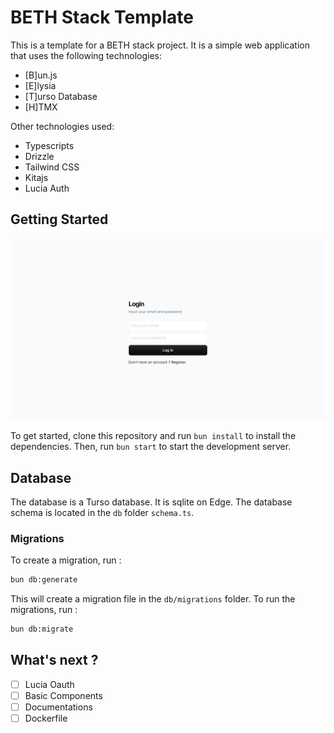 # BETH Stack Template

This is a template for a BETH stack project. It is a simple web application that uses the following technologies:

- [B]un.js
- [E]lysia
- [T]urso Database
- [H]TMX

Other technologies used:

- Typescripts
- Drizzle
- Tailwind CSS
- Kitajs
- Lucia Auth

## Getting Started

![Preview](public/ss.png)

To get started, clone this repository and run `bun install` to install the dependencies. Then, run `bun start` to start the development server.

## Database

The database is a Turso database. It is sqlite on Edge. The database schema is located in the `db` folder `schema.ts`.

### Migrations

To create a migration, run :

```bash
bun db:generate
```

This will create a migration file in the `db/migrations` folder.
To run the migrations, run :

```bash
bun db:migrate
```

## What's next ?

- [ ] Lucia Oauth
- [ ] Basic Components
- [ ] Documentations
- [ ] Dockerfile
